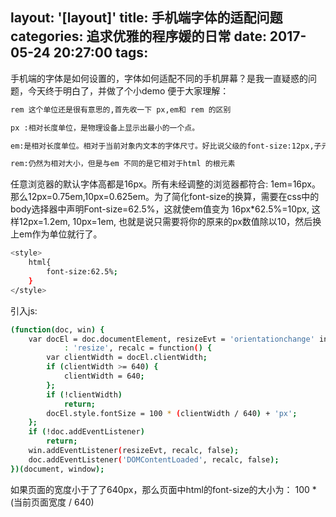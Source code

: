 layout: '[layout]'
title: 手机端字体的适配问题
categories: 追求优雅的程序媛的日常
date: 2017-05-24 20:27:00
tags:
---


手机端的字体是如何设置的，字体如何适配不同的手机屏幕？是我一直疑惑的问题，今天终于明白了，并做了个小demo 便于大家理解：


``` bash
rem 这个单位还是很有意思的,首先收一下 px,em和 rem 的区别

px :相对长度单位，是物理设备上显示出最小的一个点。

em:是相对长度单位。相对于当前对象内文本的字体尺寸。好比说父级的font-size:12px,子元素设置font-size:1em;那么子元素字体的大小为12px;也就是说 em会继承父级元素的字体大小。

rem:仍然为相对大小，但是与em 不同的是它相对于html 的根元素
```


任意浏览器的默认字体高都是16px。所有未经调整的浏览器都符合: 1em=16px。那么12px=0.75em,10px=0.625em。为了简化font-size的换算，需要在css中的body选择器中声明Font-size=62.5%，这就使em值变为 16px*62.5%=10px, 这样12px=1.2em, 10px=1em, 也就是说只需要将你的原来的px数值除以10，然后换上em作为单位就行了。
``` bash
<style>
    html{
        font-size:62.5%;
    }   
</style>
```
引入js:
``` bash
(function(doc, win) {
    var docEl = doc.documentElement, resizeEvt = 'orientationchange' in window ? 'orientationchange'
            : 'resize', recalc = function() {
        var clientWidth = docEl.clientWidth;
        if (clientWidth >= 640) {
            clientWidth = 640;
        };
        if (!clientWidth)
            return;
        docEl.style.fontSize = 100 * (clientWidth / 640) + 'px';
    };
    if (!doc.addEventListener)
        return;
    win.addEventListener(resizeEvt, recalc, false);
    doc.addEventListener('DOMContentLoaded', recalc, false);
})(document, window);
```
如果页面的宽度小于了了640px，那么页面中html的font-size的大小为： 100 * (当前页面宽度 / 640) 
